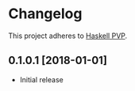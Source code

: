 # Changelog

This project adheres to [Haskell PVP](https://pvp.haskell.org/).


## 0.1.0.1 [2018-01-01]

- Initial release
